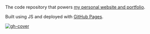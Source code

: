 The code repository that powers [my personal website and portfolio](https://a-polo505.github.io/alinapolozhai/).

Built using JS and deployed with [GitHub Pages](https://pages.github.com).

[![gh-cover](https://user-images.githubusercontent.com/23198484/229521877-7ac8ad66-5db7-4777-a575-b2b89dd646a5.png)](https://a-polo505.github.io/alinapolozhai/)